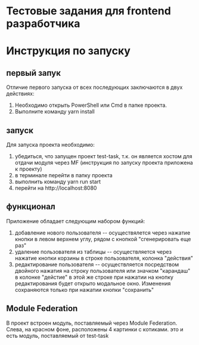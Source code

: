 # Тестовые задания для frontend разработчика

# Инструкция по запуску 

## первый запук 
Отличие первого запуска от всех последующих заключаются в двух действиях:
1) Необходимо открыть PowerShell или Cmd в папке проекта. 
2) Выполните команду yarn install


## запуск
Для запуска проекта необходимо:
1) убедиться, что запущен проект test-task, т.к. он является хостом для отдачи модуля через MF (инструкция по запуску проекта приложена к проекту)
2) в терминале перейти в папку проекта
3) выполнить команду yarn run start
4) перейти на http://localhost:8080

## функционал
Приложение обладает следующим набором функций:
1) добавление нового пользователя -- осуществялется через нажатие кнопки в левом верхнем углу, рядом с кнопкой "сгенерировать еще раз"
2) удаление пользователя из таблицы -- осуществляется через нажатие кнопки корзины в строке пользователя, колонка "действия"
3) редактирование пользователя -- осуществляется посредством двойного нажатия на строку пользователя или значком "карандаш" в колонке "дейстие" в этой же строке
при нажатии на кнопку редактирования будет открыто модальное окно. Изменения сохраняются только при нажатии кнопки "сохранить"

## Module Federation
В проект встроен модуль, поставляемый через Module Federation. Слева, на красном фоне, расположены 4 картинки с котиками. это и есть модуль, поставляемый от test-task